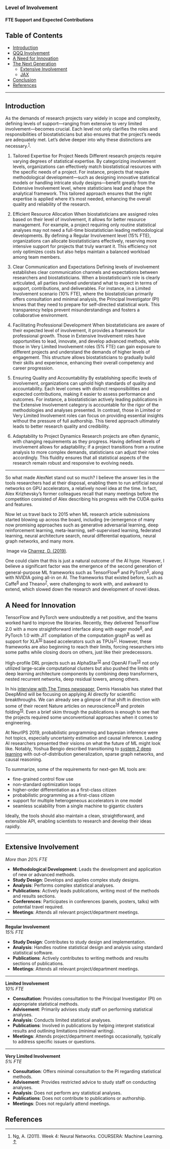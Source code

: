 ### Level of Involvement

#### FTE Support and Expected Contributions

<p><h2>Table of Contents</h2>
<nav id="TableOfContents">
<ul>
<li><a href="#introduction">Introduction</a></li>
<li><a href="#qqq-involvement">QQQ Involvement</a></li>
<li><a href="#a-need-for-innovation">A Need for Innovation</a></li>
<li><a href="#the-next-generation">The Next Generation</a>
<ul>
<li><a href="#extensive-involvement">Extensive Involvement</a></li>
<li><a href="#jax">JAX</a></li>
</ul></li>
<li><a href="#conclusion">Conclusion</a></li>
<li><a href="#references">References</a></li>
</ul>
</nav>

---



<h2 id="introduction">Introduction</h2>

<p>As the demands of research projects vary widely in scope and complexity, defining levels of support—ranging from extensive to very limited involvement—becomes crucial. Each level not only clarifies the roles and responsibilities of biostatisticians but also ensures that the project&rsquo;s needs are adequately met. Let’s delve deeper into why these distinctions are necessary.<sup class="footnote-ref" id="fnref:mlcoursera"><a href="#fn:mlcoursera">1</a></sup>.</p>

1. Tailored Expertise for Project Needs
Different research projects require varying degrees of statistical expertise. By categorizing involvement levels, organizations can effectively match biostatistical resources with the specific needs of a project. For instance, projects that require methodological development—such as designing innovative statistical models or handling intricate study designs—benefit greatly from the Extensive Involvement level, where statisticians lead and shape the analytical framework. This tailored approach ensures that the right expertise is applied where it’s most needed, enhancing the overall quality and reliability of the research.

2. Efficient Resource Allocation
When biostatisticians are assigned roles based on their level of involvement, it allows for better resource management. For example, a project requiring only routine statistical analyses may not need a full-time biostatistician leading methodological developments. By defining a Regular Involvement level (15% FTE), organizations can allocate biostatisticians effectively, reserving more intensive support for projects that truly warrant it. This efficiency not only optimizes costs but also helps maintain a balanced workload among team members.

3. Clear Communication and Expectations
Defining levels of involvement establishes clear communication channels and expectations between researchers and biostatisticians. When a biostatistician’s role is clearly articulated, all parties involved understand what to expect in terms of support, contributions, and deliverables. For instance, in a Limited Involvement scenario (10% FTE), where the biostatistician primarily offers consultation and minimal analysis, the Principal Investigator (PI) knows that they need to prepare for self-directed statistical work. This transparency helps prevent misunderstandings and fosters a collaborative environment.

4. Facilitating Professional Development
When biostatisticians are aware of their expected level of involvement, it provides a framework for professional growth. Those in Extensive Involvement roles have opportunities to lead, innovate, and develop advanced methods, while those in Very Limited Involvement roles (5% FTE) can gain exposure to different projects and understand the demands of higher levels of engagement. This structure allows biostatisticians to gradually build their skills and experience, enhancing their overall competency and career progression.

5. Ensuring Quality and Accountability
By establishing specific levels of involvement, organizations can uphold high standards of quality and accountability. Each level comes with distinct responsibilities and expected contributions, making it easier to assess performance and outcomes. For instance, a biostatistician actively leading publications in the Extensive Involvement category is accountable for the rigor of the methodologies and analyses presented. In contrast, those in Limited or Very Limited Involvement roles can focus on providing essential insights without the pressure of full authorship. This tiered approach ultimately leads to better research quality and credibility.

6. Adaptability to Project Dynamics
Research projects are often dynamic, with changing requirements as they progress. Having defined levels of involvement allows for adaptability; if a project transitions from a routine analysis to more complex demands, statisticians can adjust their roles accordingly. This fluidity ensures that all statistical aspects of the research remain robust and responsive to evolving needs.

---

<p>So what made AlexNet stand out so much? I believe the answer lies in the tools researchers had at their disposal, enabling them to run artificial neural networks on GPU accelerators,
a relatively novel idea at the time.
In fact, Alex Krizhevsky&rsquo;s former colleagues recall that many meetings before the competition consisted of Alex describing his progress with the CUDA quirks and features.</p>

<p>Now let us travel back to 2015 when ML research article submissions started blowing up across the board,
including (re-)emergence of many now promising approaches such as generative adversarial learning, deep reinforcement learning,
meta-learning, self-supervised learning, federated learning, neural architecture search, neural differential equations, neural graph networks, and many more.</p>

<p><img src="https://miro.medium.com/max/770/1*Y-CZdwBP2L_XW1YRLdxt0A.png" alt="" />
<span class="source">Image via <a href="https://medium.com/@dcharrezt/neurips-2019-stats-c91346d31c8f" target="_blank">Charrez, D. (2019)</a>.</span></p>

<p>One could claim that this is just a natural outcome of the AI hype. However, I believe a significant factor was the emergence of the second generation of general-purpose
ML frameworks such as TensorFlow<sup class="footnote-ref" id="fnref:tf"><a href="#fn:tf">4</a></sup> and PyTorch<sup class="footnote-ref" id="fnref:pt"><a href="#fn:pt">5</a></sup>, along with NVIDIA going all-in on AI. The frameworks that existed before, such as Caffe<sup class="footnote-ref" id="fnref:caffe"><a href="#fn:caffe">6</a></sup> and Theano<sup class="footnote-ref" id="fnref:theano"><a href="#fn:theano">7</a></sup>,
were challenging to work with, and awkward to extend, which slowed down the research and development of novel ideas.</p>

<h2 id="a-need-for-innovation">A Need for Innovation</h2>

<p>TensorFlow and PyTorch were undoubtedly a net positive, and the teams worked hard to improve the libraries.
Recently, they delivered TensorFlow 2.0 with a more straightforward interface along with eager mode<sup class="footnote-ref" id="fnref:tfe"><a href="#fn:tfe">8</a></sup>,
and PyTorch 1.0 with JIT compilation of the computation graph<sup class="footnote-ref" id="fnref:ts"><a href="#fn:ts">9</a></sup> as well as support for XLA<sup class="footnote-ref" id="fnref:xla"><a href="#fn:xla">10</a></sup> based accelerators such as TPUs<sup class="footnote-ref" id="fnref:tpu"><a href="#fn:tpu">11</a></sup>.
However, these frameworks are also beginning to reach their limits, forcing researchers into some paths while closing doors on others, just like their predecessors.</p>

<p>High-profile DRL projects such as AlphaStar<sup class="footnote-ref" id="fnref:alphastar"><a href="#fn:alphastar">12</a></sup> and OpenAI Five<sup class="footnote-ref" id="fnref:dota"><a href="#fn:dota">13</a></sup> not only utilized large-scale computational clusters
but also pushed the limits of deep learning architecture components by combining deep transformers, nested recurrent networks, deep residual towers, among others.</p>

<p>In his <a href="https://www.thetimes.co.uk/article/demis-hassabis-interview-the-brains-behind-deepmind-on-the-future-of-artificial-intelligence-mzk0zhsp8" target="_blank">interview with The Times newspaper</a>,
Demis Hassabis has stated that DeepMind will be focusing on applying AI directly for scientific breakthroughs.
We can already see a glimpse of that shift in direction with some of their recent Nature articles on neuroscience<sup class="footnote-ref" id="fnref:dopamine"><a href="#fn:dopamine">14</a></sup> and protein folding<sup class="footnote-ref" id="fnref:alphafold"><a href="#fn:alphafold">15</a></sup>.
Even a brief skim through the publications is enough to see that the projects required some unconventional approaches when it comes to engineering.</p>

<p>At NeurIPS 2019, probabilistic programming and bayesian inference were hot topics, especially uncertainty estimation and causal inference.
Leading AI researchers presented their visions on what the future of ML might look like.
Notably, Yoshua Bengio described transitioning to <a href="https://slideslive.com/38921750/from-system-1-deep-learning-to-system-2-deep-learning" target="_blank">system 2 deep learning</a>
with out-of-distribution generalization, sparse graph networks, and causal reasoning.</p>

<p>To summarize, some of the requirements for next-gen ML tools are:</p>

<ul>
<li>fine-grained control flow use</li>
<li>non-standard optimization loops</li>
<li>higher-order differentiation as a first-class citizen</li>
<li>probabilistic programming as a first-class citizen</li>
<li>support for multiple heterogeneous accelerators in one model</li>
<li>seamless scalability from a single machine to gigantic clusters</li>
</ul>

<p>Ideally, the tools should also maintain a clean, straightforward, and extensible API, enabling scientists to research and develop their ideas rapidly.</p>


---

<h2 id="extensive-involvement">Extensive Involvement</h2>    

*More than 20% FTE*

- **Methodological Development**: Leads the development and application of new or advanced methods.
- **Study Design**: Develops and applies complex study designs.
- **Analysis**: Performs complex statistical analyses.
- **Publications**: Actively leads publications, writing most of the methods and results sections.
- **Conferences**: Participates in conferences (panels, posters, talks) with potential travel required.
- **Meetings**: Attends all relevant project/department meetings.

---

**Regular Involvement**  
*15% FTE*

- **Study Design**: Contributes to study design and implementation.
- **Analysis**: Handles routine statistical design and analysis using standard statistical software.
- **Publications**: Actively contributes to writing methods and results sections of publications.
- **Meetings**: Attends all relevant project/department meetings.

---

**Limited Involvement**  
*10% FTE*

- **Consultation**: Provides consultation to the Principal Investigator (PI) on appropriate statistical methods.
- **Advisement**: Primarily advises study staff on performing statistical analyses.
- **Analysis**: Conducts limited statistical analyses.
- **Publications**: Involved in publications by helping interpret statistical results and outlining limitations (minimal writing).
- **Meetings**: Attends project/department meetings occasionally, typically to address specific issues or questions.

---

**Very Limited Involvement**  
*5% FTE*

- **Consultation**: Offers minimal consultation to the PI regarding statistical methods.
- **Advisement**: Provides restricted advice to study staff on conducting analyses.
- **Analysis**: Does not perform any statistical analyses.
- **Publications**: Does not contribute to publications or authorship.
- **Meetings**: Does not regularly attend meetings.


<h2 id="references">References</h2>
<div class="footnotes">

<hr />

<ol>
<li id="fn:mlcoursera">Ng, A. (2011). Week 4: Neural Networks. COURSERA: Machine Learning.
 <a class="footnote-return" href="#fnref:mlcoursera">↑</a></li>
